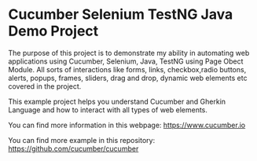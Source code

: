 # Cucumber Selenium TestNG Java Demo Project

The purpose of this project is to demonstrate my ability in automating web applications using Cucumber, Selenium, Java, TestNG using Page Obect Module. 
All sorts of interactions like forms, links, checkbox,radio buttons, alerts, popups, frames, sliders, drag and drop, dynamic web elements etc covered in the project. 

This example project helps you understand Cucumber and Gherkin Language and how to interact with all types of web elements. 

You can find more information in this webpage: https://www.cucumber.io

You can find more example in this repository: https://github.com/cucumber/cucumber
